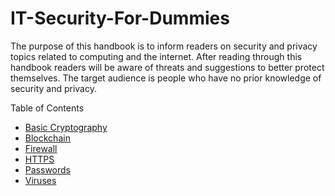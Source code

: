 # IT-Security-For-Dummies

The purpose of this handbook is to inform readers on security and privacy topics related to computing and the internet. After reading through this handbook readers will be aware of threats and suggestions to better protect themselves. The target audience is people who have no prior knowledge of security and privacy.

Table of Contents
* [Basic Cryptography](https://github.com/TheCountOfPeru/IT-Security-For-Dummies/blob/master/Basic%20Cryptography.md)
* [Blockchain](https://github.com/TheCountOfPeru/IT-Security-For-Dummies/blob/master/Blockchain.md)
* [Firewall](https://github.com/TheCountOfPeru/IT-Security-For-Dummies/blob/master/firewalls.md)
* [HTTPS](https://github.com/TheCountOfPeru/IT-Security-For-Dummies/blob/master/https.md)
* [Passwords](https://github.com/TheCountOfPeru/IT-Security-For-Dummies/blob/master/Passwords.md)
* [Viruses](https://github.com/TheCountOfPeru/IT-Security-For-Dummies/blob/master/Viruses.md)

